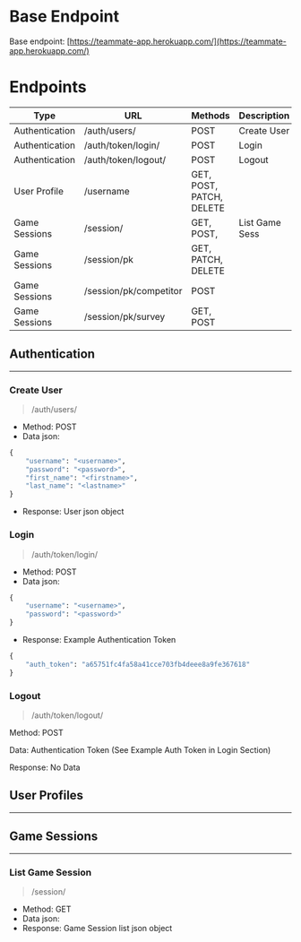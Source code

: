 # Base Endpoint

Base endpoint: [https://teammate-app.herokuapp.com/](https://teammate-app.herokuapp.com/)

# Endpoints
| Type | URL | Methods | Description |
| --- | --- | --- | --- |
| Authentication | /auth/users/ | POST | Create User |
| Authentication | /auth/token/login/ | POST | Login |
| Authentication | /auth/token/logout/ | POST | Logout |
| User Profile | /username | GET, POST, PATCH, DELETE |  |
| Game Sessions | /session/ | GET, POST,  | List Game Sess |
| Game Sessions | /session/pk | GET, PATCH, DELETE |  |
| Game Sessions | /session/pk/competitor | POST |  |
| Game Sessions | /session/pk/survey | GET, POST |  |
## Authentication

---

### Create User

> /auth/users/
> 
- Method: POST
- Data json:

```python
{ 
	"username": "<username>", 
	"password": "<password>",
	"first_name": "<firstname>",
	"last_name": "<lastname>" 
}
```

- Response: User json object

### Login

> /auth/token/login/
> 
- Method: POST
- Data json:

```python
{ 
	"username": "<username>", 
	"password": "<password>" 
}
```

- Response: Example Authentication Token

```python
{
	"auth_token": "a65751fc4fa58a41cce703fb4deee8a9fe367618"
}
```

### Logout

> /auth/token/logout/
> 

Method: POST

Data: Authentication Token (See Example Auth Token in Login Section)

Response: No Data

## User Profiles

---

## Game Sessions

---

### List Game Session

> /session/
> 
- Method: GET
- Data json:
- Response: Game Session list json object